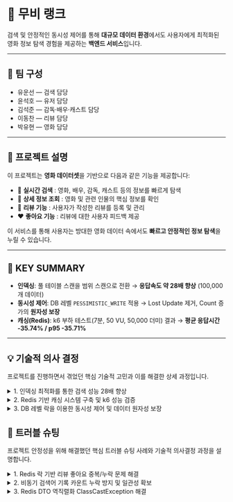# 🎥 무비 랭크

검색 및 안정적인 동시성 제어를 통해 **대규모 데이터 환경**에서도 사용자에게 최적화된 영화 정보 탐색 경험을 제공하는 **백엔드 서비스**입니다.

---

## 👥 팀 구성
- 유운선 — 검색 담당  
- 윤석호 — 유저 담당  
- 김석준 — 감독·배우·캐스트 담당  
- 이동찬 — 리뷰 담당  
- 박유현 — 영화 담당

---

## 🎯 프로젝트 설명

이 프로젝트는 **영화 데이터셋**을 기반으로 다음과 같은 기능을 제공합니다:

- 🔎 **실시간 검색** : 영화, 배우, 감독, 캐스트 등의 정보를 빠르게 탐색  
- 📖 **상세 정보 조회** : 영화 및 관련 인물의 핵심 정보를 확인  
- 📝 **리뷰 기능** : 사용자가 작성한 리뷰를 등록 및 관리  
- ❤️ **좋아요 기능** : 리뷰에 대한 사용자 피드백 제공  

이 서비스를 통해 사용자는 방대한 영화 데이터 속에서도 **빠르고 안정적인 정보 탐색**을 누릴 수 있습니다.

---

## 🔑 KEY SUMMARY

- **인덱싱**: 풀 테이블 스캔을 범위 스캔으로 전환 → **응답속도 약 28배 향상** (100,000개 데이터)  
- **동시성 제어**: DB 레벨 `PESSIMISTIC_WRITE` 적용 → Lost Update 제거, Count 증가의 **원자성 보장**  
- **캐싱(Redis)**: k6 부하 테스트(7분, 50 VU, 50,000 더미) 결과 → **평균 응답시간 -35.74% / p95 -35.71%**  

---

## 💡 기술적 의사 결정
프로젝트를 진행하면서 겪었던 핵심 기술적 고민과 이를 해결한 상세 과정입니다.

<details>
<summary>1. 인덱싱 최적화를 통한 검색 성능 28배 향상</summary>

데이터베이스에 10만 건 이상의 데이터가 적재되면서, 사용자의 핵심 탐색 경험인 검색 API의 응답 속도가 현저히 저하되는 문제가 발생했습니다.

### 📌 인덱싱을 통한 검색 성능 개선

| 항목        | 상세 내용 |
|-------------|-----------|
| **내가 구현한 기능** | 영화, 배우, 캐스트 등의 핵심 정보 검색 API |
| **주요 로직** | 사용자가 입력한 키워드를 기반으로 DB에서 데이터를 조회하는 로직 |
| **배경** | 초기 쿼리 작성 시, WHERE 절 조건이 인덱스를 효과적으로 활용하지 못해 대규모 데이터 환경에서 Full Table Scan 발생 → 검색 응답 시간이 수 초대로 지연됨 |
| **요구사항** | 10만 건 이상의 데이터셋에서도 **100ms 이내**의 검색 응답 속도를 확보하여 사용자 경험 최적화 |
| **선택지** | 1. DB 인덱스 최적화 <br> 2. 전문 검색 엔진 도입 |
| **선택 사유** | 초기 프로젝트 범위와 인프라 복잡도를 고려하여 **DB 인덱스 최적화**를 우선 선택. 기존 DB 기능을 활용하는 것이 비용 및 운영 효율성 측면에서 유리하다고 판단 |
| **결과** | 인덱싱 추가를 통해 **Full Table Scan → 범위 스캔**으로 변경, 응답 시간을 약 **28배 이상 향상** |


</details>

<details>
<summary>2. Redis 기반 캐싱 시스템 구축 및 k6 성능 검증</summary>

잦은 요청이 발생하는 배우 정보 조회 API에 대해 응답 속도를 개선하고, 서비스 확장성을 확보하기 위해 캐싱을 도입했습니다.

### 📌 Redis 캐싱 적용 및 성능 개선

| 항목        | 상세 내용 |
|-------------|-----------|
| **내가 구현한 기능** | 배우 검색 API의 캐싱 적용 및 Redis로의 전환 |
| **주요 로직** | 배우 정보 조회 시, Redis 캐시를 먼저 확인하고 없으면 DB에서 조회 후 캐시에 저장하는 **Cache-Aside 전략** 사용 |
| **배경** | 로컬 캐시 사용 시 서버 인스턴스 간 **데이터 불일치 문제** 발생 → 서비스 안정성 저해 및 Scale-out 불가능 |
| **요구사항** | 단순 속도 향상뿐 아니라, **여러 인스턴스 간 일관성 유지 + 수평 확장 가능한 캐싱 아키텍처** 구축 |
| **선택지** | 1. Local Cache <br>2. **Redis** |
| **선택 사유** | 서비스 **안정성 및 확장성 확보**를 최우선 목표로 두고 Redis로 전환. 분산 캐시를 통해 데이터 일관성을 유지하고 메모리 부담을 분산 |
| **검증** | `k6`를 활용하여 **7분간 최대 50 VU** 부하 테스트 (5만 건 더미 데이터셋) 진행 |
| **결과** | 평균 응답 시간 **35.74% 감소**, p95 응답 시간 **35.71% 감소** |

</details>

<details>
<summary>3. DB 레벨 락을 이용한 동시성 제어 및 데이터 원자성 보장</summary>

여러 사용자가 동시에 Count를 증가시키는 작업(예: 리뷰 좋아요)을 수행할 때 발생하는 데이터 무결성 문제를 해결했습니다.

### 📌 동시성 제어를 통한 Count 증가 로직 안정화

| 항목        | 상세 내용 |
|-------------|-----------|
| **내가 구현한 기능** | 리뷰 좋아요/취소, 검색어 카운트 증가 등 '조회 후 증가' 방식의 업데이트 로직 |
| **주요 로직** | 트랜잭션 시작 시 특정 레코드에 **락을 걸고**, Count를 증가시킨 후 트랜잭션 종료 시 락 해제 |
| **배경** | `COUNT = COUNT + 1` 로직이 DB 조회 + 업데이트 두 단계로 실행 → 동시 요청 시 다른 트랜잭션이 끼어들어 **Lost Update 문제 발생** |
| **요구사항** | 동시성 요청 환경에서도 Count 증가의 **원자성** 보장 및 데이터 신뢰성 확보 |
| **선택지** | 1. 낙관적 락 <br>2. 비관적 락 |
| **선택 사유** | 동시 요청이 빈번하고 충돌 가능성이 높은 Count 증가 로직에는 **DB 레벨 비관적 락**을 적용. 충돌 발생 시 재시도 비용이 적고 안정성이 높아 Race Condition을 원천 차단 가능 |
| **결과** | 동시성 제어를 통해 **Lost Update 문제를 방지**하고, Count 증가 로직의 **원자성을 보장** |


</details>

## 🚨 트러블 슈팅
프로젝트 안정성을 위해 해결했던 핵심 트러블 슈팅 사례와 기술적 의사결정 과정을 설명합니다.

<details>
<summary>1. Redis 락 기반 리뷰 좋아요 중복/누락 문제 해결</summary>

문제 배경: 여러 사용자가 동시에 같은 리뷰에 좋아요를 누를 경우, 좋아요 수를 단순 조회 → 증가 방식으로 처리하던 로직에서 동시성 문제로 인해 좋아요 수가 정확히 반영되지 않거나 중복 증가하는 현상 발생.

해결 방안: 좋아요 요청에 대해 Redis 기반의 락 처리 방식을 적용하여 임계 영역을 보호하고 원자성을 확보했습니다.

기술적 의사결정: DB 락 대신 Redis 분산 락을 사용하여 DB 부하를 줄이고 애플리케이션 레벨에서 동시성을 제어하여 성능과 안정성을 동시에 확보했습니다.

결과: 동시 요청 환경에서도 정확한 좋아요 수 집계가 가능해졌으며, 사용자 피드백 기능의 신뢰성과 안정성이 향상되었습니다.

</details>

<details>
<summary>2. 비동기 검색어 기록 카운트 누락 방지 및 일관성 확보</summary>

문제 배경: @Async로 비동기 분리된 검색어 기록 로직에 여러 요청이 동시에 접근하여 동일 검색어의 카운트가 누락되는 현상 발생.

해결 방안 (1): 레포지토리 계층에 **비관적 락을 적용하여 특정 검색 레코드를 조회하는 순간 다른 트랜잭션의 접근을 차단하여 원자성을 확보했습니다.

해결 방안 (2): INSERT 충돌 시 재시도 로직을 추가하여 카운트 누락을 방지하고, 트랜잭션 완료 후 @CacheEvict를 실행하여 캐싱된 검색어 목록의 일관성을 확보했습니다.

결과: 비동기 환경에서 데이터 무결성을 유지하면서도, 메인 스레드의 응답 속도에 영향을 주지 않고 검색어 기록 기능을 안정적으로 운영할 수 있게 되었습니다.

</details>

<details>
<summary>3. Redis DTO 역직렬화 ClassCastException 해결</summary>

문제 배경: Redis에 DTO 객체를 저장하고 다시 꺼낼 때, 타입 정보가 유실되어 LinkedHashMap 형태로 역직렬화되면서 ClassCastException이 발생. 이는 커스텀 ObjectMapper 사용 시 기본 다형성 설정이 초기화되어 발생한 문제였습니다.

해결 방안: 커스텀 ObjectMapper 설정에 타입 정보를 포함시키는 설정을 추가했습니다.

기술적 의사결정: Spring Data Redis의 기본 직렬화 설정에 의존하기보다, 커스텀 ObjectMapper에 명시적으로 DTO의 타입을 포함하여 안전한 역직렬화를 보장하도록 설정했습니다.

결과: DTO가 정확한 타입으로 역직렬화되도록 보장하여 서비스의 안정성을 확보하고 런타임 오류를 방지했습니다.

</details>
